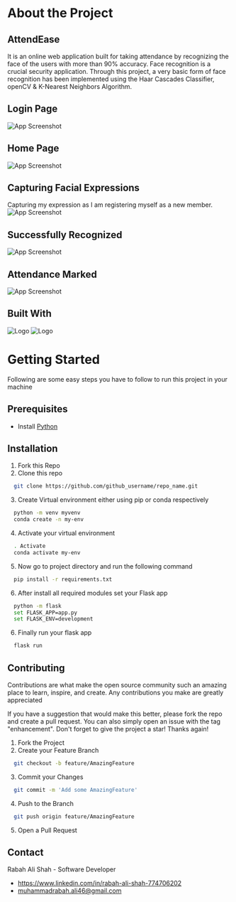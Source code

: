 
# About the Project


## AttendEase 
It is an online web application built for taking attendance by recognizing the face of the users with more than 90% accuracy.
Face recognition is a crucial security application. Through this project, a very basic form of face recognition has been implemented using the Haar Cascades Classifier, openCV & K-Nearest Neighbors Algorithm.
## Login Page

![App Screenshot](https://via.placeholder.com/468x300?text=App+Screenshot+Here)

## Home Page

![App Screenshot](https://via.placeholder.com/468x300?text=App+Screenshot+Here)

## Capturing Facial Expressions

Capturing my expression as I am registering myself as a new member.
![App Screenshot](https://via.placeholder.com/468x300?text=App+Screenshot+Here)


## Successfully Recognized

![App Screenshot](https://via.placeholder.com/468x300?text=App+Screenshot+Here)
## Attendance Marked

![App Screenshot](https://via.placeholder.com/468x300?text=App+Screenshot+Here)


## Built With

![Logo](https://www.p92.hu/binaries/content/gallery/p92website/technologies/htmlcssjs-details.png)
![Logo](https://res.cloudinary.com/practicaldev/image/fetch/s--Y19O2Ab3--/c_limit%2Cf_auto%2Cfl_progressive%2Cq_auto%2Cw_880/https://thepracticaldev.s3.amazonaws.com/i/pfftroqy6k915lu968u9.JPG)


# Getting Started
Following are some easy steps you have to follow to run this project in your machine
## Prerequisites
* Install [Python](https://www.python.org/downloads/)
  

## Installation

1. Fork this Repo
2. Clone this repo

```bash
  git clone https://github.com/github_username/repo_name.git
```
3. Create Virtual environment either using pip or conda respectively
```bash
  python -m venv myvenv
  conda create -n my-env
```
4. Activate your virtual environment 
```bash
  . Activate
  conda activate my-env
```
5. Now go to project directory and run the following command
```bash
  pip install -r requirements.txt
```
6. After install all required modules set your Flask app
```bash
  python -m flask
  set FLASK_APP=app.py
  set FLASK_ENV=development
```
6. Finally run your flask app
```bash
  flask run
```

## Contributing
Contributions are what make the open source community such an amazing place to learn, inspire, and create. Any contributions you make are greatly appreciated

If you have a suggestion that would make this better, please fork the repo and create a pull request. You can also simply open an issue with the tag "enhancement". Don't forget to give the project a star! Thanks again!
1. Fork the Project
2. Create your Feature Branch
```bash
  git checkout -b feature/AmazingFeature
```
3. Commit your Changes 
```bash
  git commit -m 'Add some AmazingFeature'
```
4. Push to the Branch 
```bash
  git push origin feature/AmazingFeature
```
5. Open a Pull Request



## Contact
Rabah Ali Shah - Software Developer
- https://www.linkedin.com/in/rabah-ali-shah-774706202 
- muhammadrabah.ali46@gmail.com

